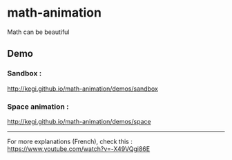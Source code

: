 # math-animation
Math can be beautiful

## Demo
### Sandbox :
http://kegi.github.io/math-animation/demos/sandbox

### Space animation :
http://kegi.github.io/math-animation/demos/space

---

For more explanations (French), check this : https://www.youtube.com/watch?v=-X49VQgi86E
